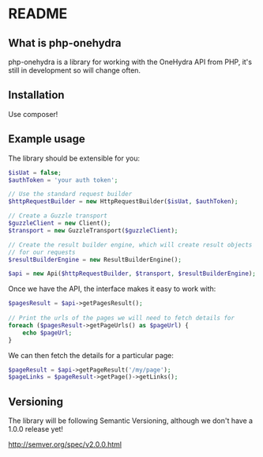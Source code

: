 README
======

What is php-onehydra
--------------------

php-onehydra is a library for working with the OneHydra API from PHP, it's still in 
development so will change often. 

Installation
------------

Use composer!

Example usage
-------------

The library should be extensible for you:

```php
$isUat = false;
$authToken = 'your auth token';

// Use the standard request builder
$httpRequestBuilder = new HttpRequestBuilder($isUat, $authToken);

// Create a Guzzle transport
$guzzleClient = new Client();
$transport = new GuzzleTransport($guzzleClient);

// Create the result builder engine, which will create result objects 
// for our requests
$resultBuilderEngine = new ResultBuilderEngine();

$api = new Api($httpRequestBuilder, $transport, $resultBuilderEngine);
```

Once we have the API, the interface makes it easy to work with:

```php
$pagesResult = $api->getPagesResult();
    
// Print the urls of the pages we will need to fetch details for
foreach ($pagesResult->getPageUrls() as $pageUrl) {
    echo $pageUrl;
}
```

We can then fetch the details for a particular page:

```php
$pageResult = $api->getPageResult('/my/page');
$pageLinks = $pageResult->getPage()->getLinks();
```

Versioning
----------

The library will be following Semantic Versioning, although we don't have a 1.0.0 release
yet!

http://semver.org/spec/v2.0.0.html

